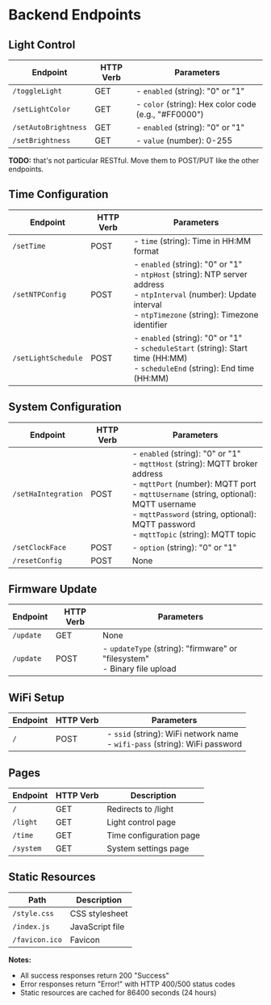 # Backend Endpoints

## Light Control

| **Endpoint** | **HTTP Verb** | **Parameters** |
|-------------|--------------|----------------|
| `/toggleLight` | GET | - `enabled` (string): "0" or "1" |
| `/setLightColor` | GET | - `color` (string): Hex color code (e.g., "#FF0000") |
| `/setAutoBrightness` | GET | - `enabled` (string): "0" or "1" |
| `/setBrightness` | GET | - `value` (number): 0-255 |

**TODO:** that's not particular RESTful. Move them to POST/PUT like the other endpoints.

## Time Configuration

| **Endpoint** | **HTTP Verb** | **Parameters** |
|-------------|--------------|----------------|
| `/setTime` | POST | - `time` (string): Time in HH:MM format |
| `/setNTPConfig` | POST | - `enabled` (string): "0" or "1"<br>- `ntpHost` (string): NTP server address<br>- `ntpInterval` (number): Update interval<br>- `ntpTimezone` (string): Timezone identifier |
| `/setLightSchedule` | POST | - `enabled` (string): "0" or "1"<br>- `scheduleStart` (string): Start time (HH:MM)<br>- `scheduleEnd` (string): End time (HH:MM) |

## System Configuration

| **Endpoint** | **HTTP Verb** | **Parameters** |
|-------------|--------------|----------------|
| `/setHaIntegration` | POST | - `enabled` (string): "0" or "1"<br>- `mqttHost` (string): MQTT broker address<br>- `mqttPort` (number): MQTT port<br>- `mqttUsername` (string, optional): MQTT username<br>- `mqttPassword` (string, optional): MQTT password<br>- `mqttTopic` (string): MQTT topic |
| `/setClockFace` | POST | - `option` (string): "0" or "1" |
| `/resetConfig` | POST | None |

## Firmware Update

| **Endpoint** | **HTTP Verb** | **Parameters** |
|-------------|--------------|----------------|
| `/update` | GET | None |
| `/update` | POST | - `updateType` (string): "firmware" or "filesystem"<br>- Binary file upload |

## WiFi Setup

| **Endpoint** | **HTTP Verb** | **Parameters** |
|-------------|--------------|----------------|
| `/` | POST | - `ssid` (string): WiFi network name<br>- `wifi-pass` (string): WiFi password |

## Pages

| **Endpoint** | **HTTP Verb** | **Description** |
|-------------|--------------|----------------|
| `/` | GET | Redirects to /light |
| `/light` | GET | Light control page |
| `/time` | GET | Time configuration page |
| `/system` | GET | System settings page |

## Static Resources

| **Path** | **Description** |
|---------|----------------|
| `/style.css` | CSS stylesheet |
| `/index.js` | JavaScript file |
| `/favicon.ico` | Favicon |

**Notes:**
- All success responses return 200 "Success"
- Error responses return "Error!" with HTTP 400/500 status codes
- Static resources are cached for 86400 seconds (24 hours)